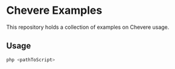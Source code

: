 # Chevere Examples

This repository holds a collection of examples on Chevere usage.

## Usage

```bash
php <pathToScript>
```